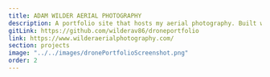 ```yaml
---
title: ADAM WILDER AERIAL PHOTOGRAPHY
description: A portfolio site that hosts my aerial photography. Built with React.
gitLink: https://github.com/wilderav86/droneportfolio
link: https://www.wilderaerialphotography.com/
section: projects
image: "../../images/dronePortfolioScreenshot.png"
order: 2
---
```

